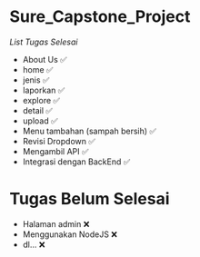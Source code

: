 # Sure_Capstone_Project
*List Tugas Selesai*
- About Us ✅
- home ✅
- jenis ✅
- laporkan ✅
- explore ✅
- detail ✅
- upload ✅
- Menu tambahan (sampah bersih) ✅
- Revisi Dropdown ✅
- Mengambil API ✅
- Integrasi dengan BackEnd ✅

Tugas Belum Selesai
==
- Halaman admin ❌
- Menggunakan NodeJS ❌
- dl... ❌
